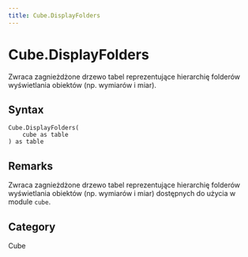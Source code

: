 ```yaml
---
title: Cube.DisplayFolders
---
```


# Cube.DisplayFolders


Zwraca zagnieżdżone drzewo tabel reprezentujące hierarchię folderów wyświetlania obiektów (np. wymiarów i miar).


## Syntax

```powerquery
Cube.DisplayFolders(
    cube as table
) as table
```


## Remarks

Zwraca zagnieżdżone drzewo tabel reprezentujące hierarchię folderów wyświetlania obiektów (np. wymiarów i miar) dostępnych do użycia w module <code>cube</code>.



## Category
Cube
